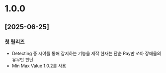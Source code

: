 ﻿# 1.0.0
## [2025-06-25]
### 첫 릴리즈

- Detecting 중 시야를 통해 감지하는 기능을 제작 현재는 단순 Ray만 쏘아 장애물의 유무만 판단.
- Min Max Value 1.0.2를 사용